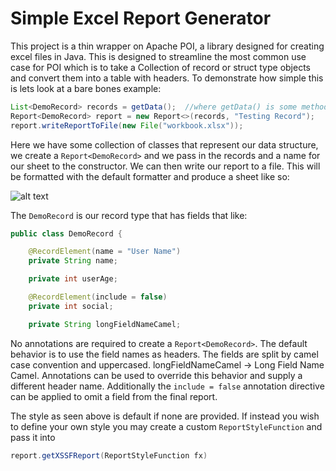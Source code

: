 # Simple Excel Report Generator

This project is a thin wrapper on Apache POI, a library designed for creating excel files in Java. This is designed to streamline the most common use case for POI which is to take a Collection of record or struct type objects and convert them into a table with headers. To demonstrate how simple this is lets look at a bare bones example:
```java
List<DemoRecord> records = getData();  //where getData() is some method that gets whatever data we want
Report<DemoRecord> report = new Report<>(records, "Testing Record");
report.writeReportToFile(new File("workbook.xlsx"));
```

Here we have some collection of classes that represent our data structure, we create a ```Report<DemoRecord>``` and we pass in the records and a name for our sheet to the constructor. We can then write our report to a file. This will be formatted with the default formatter and produce a sheet like so:

![alt text](https://i.gyazo.com/39b6e245b01e7d53a526f59ac281f8be.png)

The ```DemoRecord``` is our record type that has fields that like:

```java
public class DemoRecord {

    @RecordElement(name = "User Name")
    private String name;

    private int userAge;

    @RecordElement(include = false)
    private int social;

    private String longFieldNameCamel;
```

No annotations are required to create a `Report<DemoRecord>`. The default behavior is to use the field names as headers. The fields are split by camel case convention and uppercased. longFieldNameCamel -> Long Field Name Camel. Annotations can be used to override this behavior and supply a different header name. Additionally the `include = false` annotation directive can be applied to omit a field from the final report.

The style as seen above is default if none are provided. If instead you wish to define your own style you may create a custom `ReportStyleFunction` and pass it into
```java 
report.getXSSFReport(ReportStyleFunction fx)
``` 


